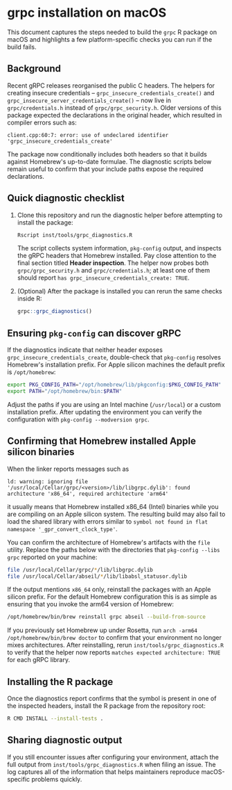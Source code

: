 # grpc installation on macOS

This document captures the steps needed to build the `grpc` R package on macOS and highlights a few platform-specific checks you can run if the build fails.

## Background

Recent gRPC releases reorganised the public C headers. The helpers for creating insecure credentials – `grpc_insecure_credentials_create()` and `grpc_insecure_server_credentials_create()` – now live in `grpc/credentials.h` instead of `grpc/grpc_security.h`. Older versions of this package expected the declarations in the original header, which resulted in compiler errors such as:

```
client.cpp:60:7: error: use of undeclared identifier 'grpc_insecure_credentials_create'
```

The package now conditionally includes both headers so that it builds against Homebrew's up-to-date formulae. The diagnostic scripts below remain useful to confirm that your include paths expose the required declarations.

## Quick diagnostic checklist

1. Clone this repository and run the diagnostic helper before attempting to install the package:

   ```sh
   Rscript inst/tools/grpc_diagnostics.R
   ```

   The script collects system information, `pkg-config` output, and inspects the gRPC headers that Homebrew installed. Pay close attention to the final section titled **Header inspection**. The helper now probes both `grpc/grpc_security.h` and `grpc/credentials.h`; at least one of them should report `has grpc_insecure_credentials_create: TRUE`.

2. (Optional) After the package is installed you can rerun the same checks inside R:

   ```r
   grpc::grpc_diagnostics()
   ```

## Ensuring `pkg-config` can discover gRPC

If the diagnostics indicate that neither header exposes `grpc_insecure_credentials_create`, double-check that `pkg-config` resolves Homebrew's installation prefix. For Apple silicon machines the default prefix is `/opt/homebrew`:

```sh
export PKG_CONFIG_PATH="/opt/homebrew/lib/pkgconfig:$PKG_CONFIG_PATH"
export PATH="/opt/homebrew/bin:$PATH"
```

Adjust the paths if you are using an Intel machine (`/usr/local`) or a custom installation prefix. After updating the environment you can verify the configuration with `pkg-config --modversion grpc`.

## Confirming that Homebrew installed Apple silicon binaries

When the linker reports messages such as

```
ld: warning: ignoring file '/usr/local/Cellar/grpc/<version>/lib/libgrpc.dylib': found architecture 'x86_64', required architecture 'arm64'
```

it usually means that Homebrew installed x86_64 (Intel) binaries while you are compiling on an Apple silicon system. The resulting build may also fail to load the shared library with errors similar to `symbol not found in flat namespace '_gpr_convert_clock_type'`.

You can confirm the architecture of Homebrew's artifacts with the `file` utility. Replace the paths below with the directories that `pkg-config --libs grpc` reported on your machine:

```sh
file /usr/local/Cellar/grpc/*/lib/libgrpc.dylib
file /usr/local/Cellar/abseil/*/lib/libabsl_statusor.dylib
```

If the output mentions `x86_64` only, reinstall the packages with an Apple silicon prefix. For the default Homebrew configuration this is as simple as ensuring that you invoke the arm64 version of Homebrew:

```sh
/opt/homebrew/bin/brew reinstall grpc abseil --build-from-source
```

If you previously set Homebrew up under Rosetta, run `arch -arm64 /opt/homebrew/bin/brew doctor` to confirm that your environment no longer mixes architectures. After reinstalling, rerun `inst/tools/grpc_diagnostics.R` to verify that the helper now reports `matches expected architecture: TRUE` for each gRPC library.

## Installing the R package

Once the diagnostics report confirms that the symbol is present in one of the inspected headers, install the R package from the repository root:

```sh
R CMD INSTALL --install-tests .
```

## Sharing diagnostic output

If you still encounter issues after configuring your environment, attach the full output from `inst/tools/grpc_diagnostics.R` when filing an issue. The log captures all of the information that helps maintainers reproduce macOS-specific problems quickly.
